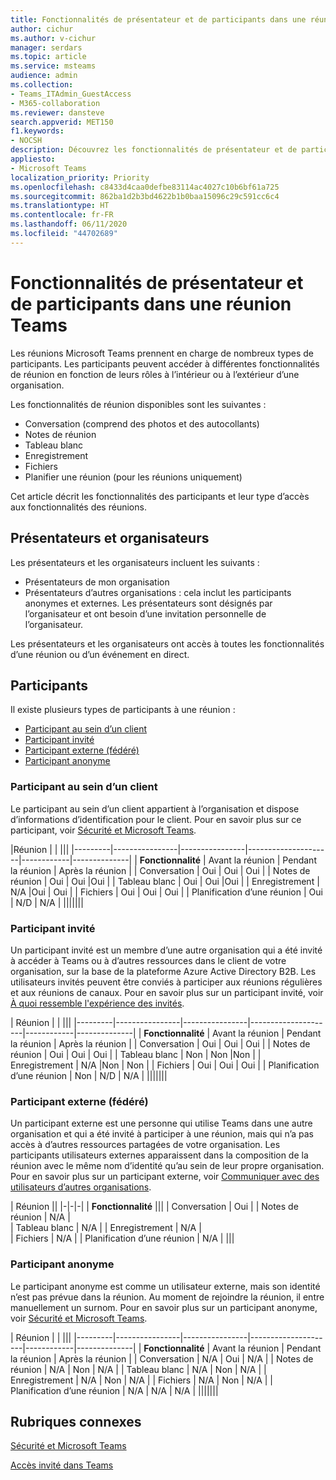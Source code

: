 ```yaml
---
title: Fonctionnalités de présentateur et de participants dans une réunion Teams
author: cichur
ms.author: v-cichur
manager: serdars
ms.topic: article
ms.service: msteams
audience: admin
ms.collection:
- Teams_ITAdmin_GuestAccess
- M365-collaboration
ms.reviewer: dansteve
search.appverid: MET150
f1.keywords:
- NOCSH
description: Découvrez les fonctionnalités de présentateur et de participant dans une réunion Teams.
appliesto:
- Microsoft Teams
localization_priority: Priority
ms.openlocfilehash: c8433d4caa0defbe83114ac4027c10b6bf61a725
ms.sourcegitcommit: 862ba1d2b3bd4622b1b0baa15096c29c591cc6c4
ms.translationtype: HT
ms.contentlocale: fr-FR
ms.lasthandoff: 06/11/2020
ms.locfileid: "44702689"
---
```

<a name="presenter-and-participant-capabilities-in-a-teams-meeting"></a>Fonctionnalités de présentateur et de participants dans une réunion Teams
======================================================

Les réunions Microsoft Teams prennent en charge de nombreux types de participants. Les participants peuvent accéder à différentes fonctionnalités de réunion en fonction de leurs rôles à l’intérieur ou à l’extérieur d’une organisation.

Les fonctionnalités de réunion disponibles sont les suivantes :

- Conversation (comprend des photos et des autocollants)
- Notes de réunion
- Tableau blanc
- Enregistrement
- Fichiers
- Planifier une réunion (pour les réunions uniquement)

Cet article décrit les fonctionnalités des participants et leur type d’accès aux fonctionnalités des réunions.

## <a name="presenters-and-organizers"></a>Présentateurs et organisateurs

Les présentateurs et les organisateurs incluent les suivants :

- Présentateurs de mon organisation
- Présentateurs d’autres organisations : cela inclut les participants anonymes et externes. Les présentateurs sont désignés par l’organisateur et ont besoin d’une invitation personnelle de l’organisateur.

Les présentateurs et les organisateurs ont accès à toutes les fonctionnalités d’une réunion ou d’un événement en direct.

## <a name="participants"></a>Participants

Il existe plusieurs types de participants à une réunion :

- [Participant au sein d’un client](#in-tenant-participant)
- [Participant invité](#guest-participant)
- [Participant externe (fédéré)](#external-federated-participant)
- [Participant anonyme](#anonymous-participant)

### <a name="in-tenant-participant"></a>Participant au sein d’un client

Le participant au sein d’un client appartient à l’organisation et dispose d’informations d’identification pour le client. Pour en savoir plus sur ce participant, voir [Sécurité et Microsoft Teams](teams-security-guide.md#participant-types).

|Réunion  |  | |||
|---------|----------------|----------------|---------------------|------------|--------------|
| **Fonctionnalité**        | Avant la réunion | Pendant la réunion | Après la réunion |
| Conversation | Oui | Oui | Oui |
| Notes de réunion | Oui | Oui |Oui |
| Tableau blanc | Oui | Oui |Oui |
| Enregistrement | N/A |Oui | Oui |
| Fichiers | Oui | Oui | Oui |
| Planification d’une réunion | Oui | N/D | N/A |
|||||||

### <a name="guest-participant"></a>Participant invité

Un participant invité est un membre d’une autre organisation qui a été invité à accéder à Teams ou à d’autres ressources dans le client de votre organisation, sur la base de la plateforme Azure Active Directory B2B. Les utilisateurs invités peuvent être conviés à participer aux réunions régulières et aux réunions de canaux. Pour en savoir plus sur un participant invité, voir [À quoi ressemble l'expérience des invités](guest-experience.md#comparison-of-team-member-and-guest-capabilities).

| Réunion |  | |||
|---------|----------------|----------------|---------------------|------------|--------------|
| **Fonctionnalité**        | Avant la réunion | Pendant la réunion | Après la réunion |
| Conversation | Oui | Oui | Oui |
| Notes de réunion | Oui | Oui | Oui |
| Tableau blanc | Non | Non |Non |
| Enregistrement | N/A |Non | Non |
| Fichiers | Oui | Oui | Oui |
| Planification d’une réunion | Non | N/D | N/A |
|||||||

### <a name="external-federated-participant"></a>Participant externe (fédéré)

Un participant externe est une personne qui utilise Teams dans une autre organisation et qui a été invité à participer à une réunion, mais qui n’a pas accès à d’autres ressources partagées de votre organisation. Les participants utilisateurs externes apparaissent dans la composition de la réunion avec le même nom d’identité qu’au sein de leur propre organisation. Pour en savoir plus sur un participant externe, voir [Communiquer avec des utilisateurs d’autres organisations](communicate-with-users-from-other-organizations.md#external-access).

| Réunion ||
|-|-|-|
| **Fonctionnalité** |||
| Conversation | Oui |
| Notes de réunion | N/A |  
| Tableau blanc | N/A |
| Enregistrement | N/A |  
| Fichiers | N/A |
| Planification d’une réunion | N/A |
|||

### <a name="anonymous-participant"></a>Participant anonyme

Le participant anonyme est comme un utilisateur externe, mais son identité n’est pas prévue dans la réunion. Au moment de rejoindre la réunion, il entre manuellement un surnom. Pour en savoir plus sur un participant anonyme, voir [Sécurité et Microsoft Teams](teams-security-guide.md#participant-types).

| Réunion  | | |||
|---------|----------------|----------------|---------------------|------------|--------------|
| **Fonctionnalité**        | Avant la réunion | Pendant la réunion | Après la réunion |
| Conversation | N/A | Oui | N/A |
| Notes de réunion | N/A | Non | N/A |
| Tableau blanc | N/A | Non | N/A |
| Enregistrement | N/A | Non | N/A |
| Fichiers | N/A | Non | N/A |
| Planification d’une réunion | N/A | N/A | N/A |
|||||||

## <a name="related-topics"></a>Rubriques connexes

[Sécurité et Microsoft Teams](teams-security-guide.md)

[Accès invité dans Teams](guest-access.md)
